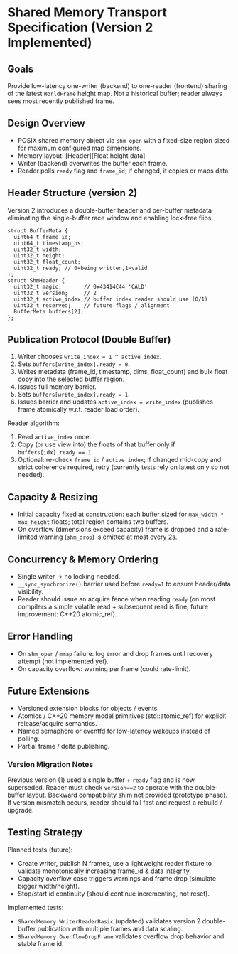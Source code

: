 # Shared Memory Transport Specification (Version 2 Implemented)

## Goals
Provide low-latency one-writer (backend) to one-reader (frontend) sharing of the latest `WorldFrame` height map.
Not a historical buffer; reader always sees most recently published frame.

## Design Overview
- POSIX shared memory object via `shm_open` with a fixed-size region sized for maximum configured map dimensions.
- Memory layout: [Header][Float height data]
- Writer (backend) overwrites the buffer each frame.
- Reader polls `ready` flag and `frame_id`; if changed, it copies or maps data.

## Header Structure (version 2)
Version 2 introduces a double-buffer header and per-buffer metadata eliminating the single-buffer race window and enabling lock-free flips.

```
struct BufferMeta {
  uint64_t frame_id;
  uint64_t timestamp_ns;
  uint32_t width;
  uint32_t height;
  uint32_t float_count;
  uint32_t ready; // 0=being written,1=valid
};
struct ShmHeader {
  uint32_t magic;       // 0x43414C44 'CALD'
  uint32_t version;     // 2
  uint32_t active_index;// buffer index reader should use (0/1)
  uint32_t reserved;    // future flags / alignment
  BufferMeta buffers[2];
};
```

## Publication Protocol (Double Buffer)
1. Writer chooses `write_index = 1 ^ active_index`.
2. Sets `buffers[write_index].ready = 0`.
3. Writes metadata (frame_id, timestamp, dims, float_count) and bulk float copy into the selected buffer region.
4. Issues full memory barrier.
5. Sets `buffers[write_index].ready = 1`.
6. Issues barrier and updates `active_index = write_index` (publishes frame atomically w.r.t. reader load order).

Reader algorithm:
1. Read `active_index` once.
2. Copy (or use view into) the floats of that buffer only if `buffers[idx].ready == 1`.
3. Optional: re-check `frame_id` / `active_index`; if changed mid-copy and strict coherence required, retry (currently tests rely on latest only so not needed).

## Capacity & Resizing
- Initial capacity fixed at construction: each buffer sized for `max_width * max_height` floats; total region contains two buffers.
- On overflow (dimensions exceed capacity) frame is dropped and a rate-limited warning (`shm_drop`) is emitted at most every 2s.

## Concurrency & Memory Ordering
- Single writer -> no locking needed.
- `__sync_synchronize()` barrier used before `ready=1` to ensure header/data visibility.
- Reader should issue an acquire fence when reading `ready` (on most compilers a simple volatile read + subsequent read is fine; future improvement: C++20 atomic_ref).

## Error Handling
- On `shm_open` / `mmap` failure: log error and drop frames until recovery attempt (not implemented yet).
- On capacity overflow: warning per frame (could rate-limit).

## Future Extensions
- Versioned extension blocks for objects / events.
- Atomics / C++20 memory model primitives (std::atomic_ref) for explicit release/acquire semantics.
- Named semaphore or eventfd for low-latency wakeups instead of polling.
- Partial frame / delta publishing.

### Version Migration Notes
Previous version (1) used a single buffer + `ready` flag and is now superseded. Reader must check `version==2` to operate with the double-buffer layout. Backward compatibility shim not provided (prototype phase). If version mismatch occurs, reader should fail fast and request a rebuild / upgrade.

## Testing Strategy
Planned tests (future):
- Create writer, publish N frames, use a lightweight reader fixture to validate monotonically increasing frame_id & data integrity.
- Capacity overflow case triggers warnings and frame drop (simulate bigger width/height). 
- Stop/start id continuity (should continue incrementing, not reset).

Implemented tests:
- `SharedMemory.WriterReaderBasic` (updated) validates version 2 double-buffer publication with multiple frames and data scaling.
- `SharedMemory.OverflowDropFrame` validates overflow drop behavior and stable frame id.


